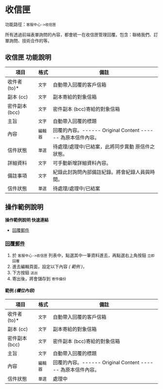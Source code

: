 #  收信匣

功能路徑：`客服中心->收信匣`

所有透過前端表單詢問的內容，都會統一在收信匣管理回覆。包含：聯絡我們、訂單詢問、技術合作的等。



##  收信匣 功能說明

| 項目  | 格式 | 備註 |
|---|---|---|
|收件者 (to)*|`文字`|自動帶入回覆的客戶信箱|
|副本 (cc)|`文字`|副本寄給的對象信箱|
|密件副本 (bcc)|`文字`|密件副本 (bcc)寄給的對象信箱|
|主旨|`文字`|自動帶入回覆的標題|
|內容|`編輯器`|回覆的內容。------ Original Content ------ 為原本信件內容。|
|信件狀態|`單選`|待處理/處理中/已結案，此將同步異動 原信件之狀態。|
|詳細資料|`文字`|可手動新增詳細資料內容。|
|備註事項|`文字`|紀錄此封詢問內部備註紀錄。將會紀錄人員與時間。|
|信件狀態|`單選`|待處理/處理中/已結案|





##  操作範例說明

**操作範例說明 快速連結**

* [回覆郵件](guide/inbox-received#回覆郵件)

### [回覆郵件](guide/inbox-received#回覆郵件)

1. 於 `客服中心->收信匣` 列表中，點選其中一筆資料進去，再點選右上角按鈕 `立即回覆` 
2. 進去編輯頁面，設定以下內容 _( 範例 )_，
3. 下方按鈕 `送出`
4. 寄出後，將會儲存到 `寄件備份`

#### 範例 _(欄位內容)_

| 項目  | 格式 | 備註 |
|---|---|---|
|收件者 (to)*|`文字`|自動帶入回覆的客戶信箱|
|副本 (cc)|`文字`|副本寄給的對象信箱|
|密件副本 (bcc)|`文字`|密件副本 (bcc)寄給的對象信箱|
|主旨|`文字`|自動帶入回覆的標題|
|內容|`編輯器`|回覆的內容。------ Original Content ------ 為原本信件內容。|
|信件狀態|`單選`|處理中|


